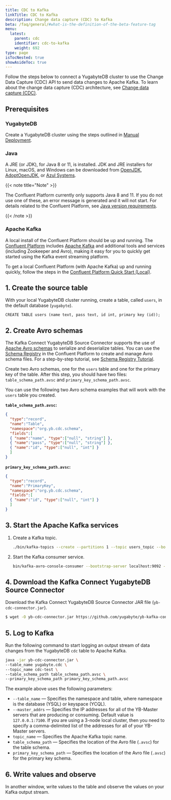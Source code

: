 ```yaml
---
title: CDC to Kafka
linkTitle: CDC to Kafka
description: Change data capture (CDC) to Kafka
beta: /faq/general/#what-is-the-definition-of-the-beta-feature-tag
menu:
  latest:
    parent: cdc
    identifier: cdc-to-kafka
    weight: 692
type: page
isTocNested: true
showAsideToc: true
---
```


Follow the steps below to connect a YugabyteDB cluster to use the Change Data Capture (CDC) API to send data changes to Apache Kafka. To learn about the change data capture (CDC) architecture, see [Change data capture (CDC)](../../../architecture/cdc-architecture).

## Prerequisites

### YugabyteDB

Create a YugabyteDB cluster using the steps outlined in [Manual Deployment](../../manual-deployment/).

### Java

A JRE (or JDK), for Java 8 or 11, is installed. JDK and JRE installers for Linux, macOS, and Windows can be downloaded from [OpenJDK](http://jdk.java.net/), [AdoptOpenJDK](https://adoptopenjdk.net/), or [Azul Systems](https://www.azul.com/downloads/zulu-community/).

{{< note title="Note" >}}

The Confluent Platform currently only supports Java 8 and 11. If you do not use one of these, an error message is generated and it will not start. For details related to the Confluent Platform, see [Java version requirements](https://docs.confluent.io/current/cli/installing.html#java-version-requirements).

{{< /note >}}

### Apache Kafka

A local install of the Confluent Platform should be up and running. The [Confluent Platform](https://docs.confluent.io/current/platform.html) includes [Apache Kafka](https://docs.confluent.io/current/kafka/introduction.html) and additional tools and services (including Zookeeper and Avro), making it easy for you to quickly get started using the Kafka event streaming platform.

To get a local Confluent Platform (with Apache Kafka) up and running quickly, follow the steps in the [Confluent Platform Quick Start (Local)](https://docs.confluent.io/current/quickstart/ce-quickstart.html#ce-quickstart).

## 1. Create the source table

With your local YugabyteDB cluster running, create a table, called `users`, in the default database (`yugabyte`).

```postgresql
CREATE TABLE users (name text, pass text, id int, primary key (id));
```

## 2. Create Avro schemas

The Kafka Connect YugabyteDB Source Connector supports the use of [Apache Avro schemas](http://avro.apache.org/docs/current/#schemas) to serialize and deserialize tables. You can use the [Schema Registry](https://docs.confluent.io/current/schema-registry/index.html) in the Confluent Platform to create and manage Avro schema files. For a step-by-step tutorial, see [Schema Registry Tutorial](https://docs.confluent.io/current/schema-registry/schema_registry_tutorial.html).

Create two Avro schemas, one for the `users` table and one for the primary key of the table. After this step, you should have two files: `table_schema_path.avsc` and `primary_key_schema_path.avsc`.

You can use the following two Avro schema examples that will work with the `users` table you created.

**`table_schema_path.avsc`:**

```json
{
  "type":"record",
  "name":"Table",
  "namespace":"org.yb.cdc.schema",
  "fields":[
  { "name":"name", "type":["null", "string"] },
  { "name":"pass", "type":["null", "string"] },
  { "name":"id", "type":["null", "int"] }
  ]
}
```

**`primary_key_schema_path.avsc`:**

```json
{
  "type":"record",
  "name":"PrimaryKey",
  "namespace":"org.yb.cdc.schema",
  "fields":[
  { "name":"id", "type":["null", "int"] }
  ]
}
```

## 3. Start the Apache Kafka services

1. Create a Kafka topic.

    ```sh
    ./bin/kafka-topics --create --partitions 1 --topic users_topic --bootstrap-server localhost:9092 --replication-factor 1
    ```

2. Start the Kafka consumer service.

    ```sh
    bin/kafka-avro-console-consumer --bootstrap-server localhost:9092 --topic users_topic --key-deserializer=io.confluent.kafka.serializers.KafkaAvroDeserializer     --value-deserializer=io.confluent.kafka.serializers.KafkaAvroDeserializer
    ```

## 4. Download the Kafka Connect YugabyteDB Source Connector

Download the Kafka Connect YugabyteDB Source Connector JAR file (`yb-cdc-connector.jar`).

```sh
$ wget -O yb-cdc-connector.jar https://github.com/yugabyte/yb-kafka-connector/blob/master/yb-cdc/yb-cdc-connector.jar?raw=true

```

## 5. Log to Kafka

Run the following command to start logging an output stream of data changes from the YugabyteDB `cdc` table to Apache Kafka.

```sh
java -jar yb-cdc-connector.jar \
--table_name yugabyte.cdc \
--topic_name cdc-test \
--table_schema_path table_schema_path.avsc \
--primary_key_schema_path primary_key_schema_path.avsc
```

The example above uses the following parameters:

- `--table_name` — Specifies the namespace and table, where namespace is the database (YSQL) or keyspace (YCQL).
- `--master_addrs` — Specifies the IP addresses for all of the YB-Master servers that are producing or consuming. Default value is `127.0.0.1:7100`. If you are using a 3-node local cluster, then you need to specify a comma-delimited list of the addresses for all of your YB-Master servers.
- `topic_name` — Specifies the Apache Kafka topic name.
- `table_schema_path` — Specifies the location of the Avro file (`.avsc`) for the table schema.
- `primary_key_schema_path` — Specifies the location of the Avro file (`.avsc`) for the primary key schema.

## 6. Write values and observe

In another window, write values to the table and observe the values on your Kafka output stream.
